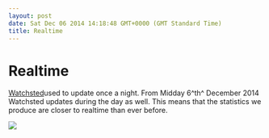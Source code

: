 ```yaml
---
layout: post
date: Sat Dec 06 2014 14:18:48 GMT+0000 (GMT Standard Time)
title: Realtime
---
```



Realtime
========

[Watchsted](http://www.watchsted.com "www.watchsted.com")used to update
once a night. From Midday 6^th^ December 2014 Watchsted updates during
the day as well. This means that the statistics we produce are closer to
realtime than ever before.

![](http://31.media.tumblr.com/8fa1d7e808b14197b332722c769e1dab/tumblr_inline_ng5zp195n91s27sgu.png)



